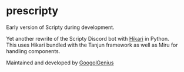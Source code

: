 # prescripty

Early version of Scripty during development.

Yet another rewrite of the Scripty Discord bot with [Hikari](https://hikari-py.dev) in Python.  
This uses Hikari bundled with the Tanjun framework as well as Miru for handling components. 

Maintained and developed by [GoogolGenius](https://github.com/GoogolGenius)
